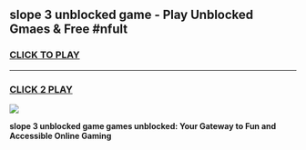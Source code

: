 
## slope 3 unblocked game - Play Unblocked Gmaes & Free #nfult
<h3>
<a href="https://news.freeplayer.one?title=slope_3_unblocked_game&ref=03M">CLICK TO PLAY</a></h3>
<hr>

<h3>
<a href="https://news.freeplayer.one?title=slope_3_unblocked_game&ref=03M">CLICK 2 PLAY</a>
  
</h3>

<a href="https://news.freeplayer.one?title=slope_3_unblocked_game&ref=03M"><img src="https://clearcache.store/games.png"></a>


**slope 3 unblocked game games unblocked: Your Gateway to Fun and Accessible Online Gaming**
